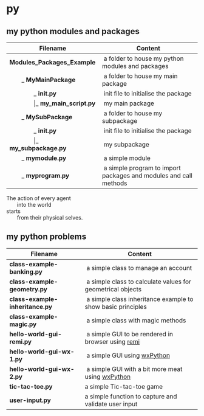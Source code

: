 # py

## my python modules and packages

Filename | Content
------------ | -------------
**Modules_Packages_Example** | a folder to house my python modules and packages
  \_ **MyMainPackage** | a folder to house my main package
    \_ **__init__.py** | init file to initialise the package
    \|_ **my_main_script.py** | my main package 
  \_ **MySubPackage** | a folder to house my subpackage
    \_ **__init__.py** | init file to initialise the package
    \|_ **my_subpackage.py** | my subpackage
  \_ **mymodule.py** | a simple module
  \_ **myprogram.py** | a simple program to import packages and modules and call methods

The action of every agent <br />
  into the world <br />
starts <br />
  from their physical selves. <br />

## my python problems

Filename | Content
------------ | -------------
**class-example-banking.py** | a simple class to manage an account
**class-example-geometry.py** | a simple class to calculate values for geometrical objects
**class-example-inheritance.py** | a simple class inheritance example to show basic principles
**class-example-magic.py** | a simple class with magic methods
**hello-world-gui-remi.py** | a simple GUI to be rendered in browser using [remi](https://pypi.org/project/remi/)
**hello-world-gui-wx-1.py** | a simple GUI using [wxPython](https://www.wxpython.org/pages/overview/)
**hello-world-gui-wx-2.py** | a simple GUI with a bit more meat using [wxPython](https://www.wxpython.org/pages/overview/)
**tic-tac-toe.py** | a simple Tic-tac-toe game
**user-input.py** | a simple function to capture and validate user input
